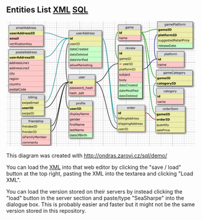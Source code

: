Entities List [XML](./Entities.xml) [SQL](./Entities.sql)
-------------------------

![Entities](./Entities.png)

This diagram was created with http://ondras.zarovi.cz/sql/demo/

You can load the [XML](./Entities.xml) into that web editor by clicking the "save / load" button
at the top right, pasting the XML into the textarea and clicking "Load XML".

You can load the version stored on their servers by instead clicking the "load" button in the 
server section and paste/type "SeaSharpe" into the dialogue box. This is probably easier and 
faster but it might not be the same version stored in this repository.
